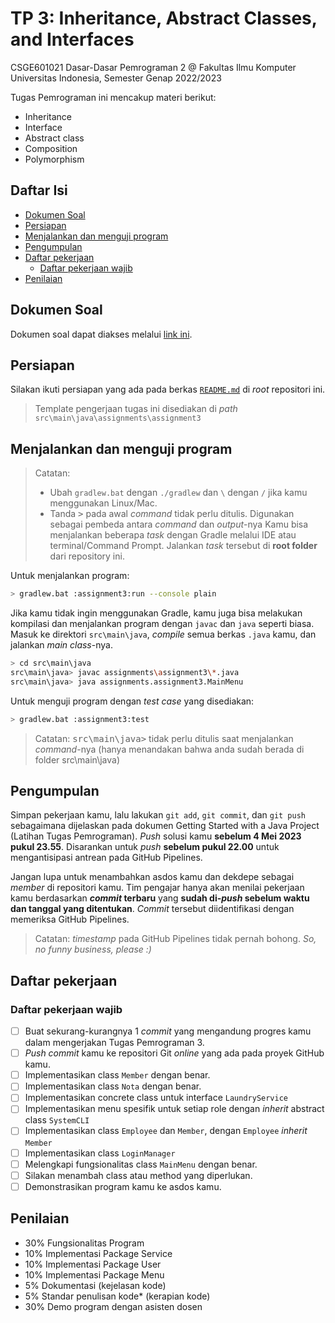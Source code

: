 # TP 3: Inheritance, Abstract Classes, and Interfaces

CSGE601021 Dasar-Dasar Pemrograman 2 @ Fakultas Ilmu Komputer Universitas Indonesia, Semester Genap 2022/2023

Tugas Pemrograman ini mencakup materi berikut:

- Inheritance
- Interface
- Abstract class
- Composition
- Polymorphism

## Daftar Isi

- [Dokumen Soal](#dokumen-soal)
- [Persiapan](#persiapan)
- [Menjalankan dan menguji program](#menjalankan-dan-menguji-program)
- [Pengumpulan](#pengumpulan)
- [Daftar pekerjaan](#daftar-pekerjaan)
    - [Daftar pekerjaan wajib](#daftar-pekerjaan-wajib)
- [Penilaian](#penilaian)

## Dokumen Soal

Dokumen soal dapat diakses melalui [link ini](https://docs.google.com/document/d/12SF_i5OQBMZCaxzQgpRpMDGc8riQQzeDFFaFIuVIuOk/edit?usp=sharing).

## Persiapan

Silakan ikuti persiapan yang ada pada berkas [`README.md`](../README.md) di
*root* repositori ini.

> Template pengerjaan tugas ini disediakan di *path*
`src\main\java\assignments\assignment3`
## Menjalankan dan menguji program

> Catatan:<br>
> - Ubah `gradlew.bat` dengan `./gradlew` dan `\` dengan `/` jika kamu
    menggunakan Linux/Mac.
> - Tanda <kbd>></kbd> pada awal *command* tidak perlu ditulis.
    Digunakan sebagai pembeda antara *command* dan *output*-nya
    Kamu bisa menjalankan beberapa *task* dengan Gradle melalui IDE atau
    terminal/Command Prompt.
    Jalankan *task* tersebut di **root folder** dari repository ini.

Untuk menjalankan program:

```bash
> gradlew.bat :assignment3:run --console plain
```

Jika kamu tidak ingin menggunakan Gradle, kamu juga bisa melakukan kompilasi
dan menjalankan program dengan `javac` dan `java` seperti biasa. Masuk ke
direktori `src\main\java`, *compile* semua berkas `.java` kamu, dan jalankan
*main class*-nya.

```bash
> cd src\main\java
src\main\java> javac assignments\assignment3\*.java
src\main\java> java assignments.assignment3.MainMenu
```

Untuk menguji program dengan *test case* yang disediakan:

```bash
> gradlew.bat :assignment3:test
```

> Catatan: <kbd>src\main\java></kbd> tidak perlu ditulis saat menjalankan *command*-nya (hanya menandakan bahwa anda sudah berada di folder src\main\java)
## Pengumpulan

Simpan pekerjaan kamu, lalu lakukan `git add`, `git commit`, dan `git push`
sebagaimana dijelaskan pada dokumen
Getting Started with a Java Project (Latihan Tugas Pemrograman).
*Push* solusi kamu **sebelum 4 Mei 2023 pukul 23.55**. Disarankan untuk
*push* **sebelum pukul 22.00** untuk mengantisipasi antrean pada GitHub
Pipelines.

Jangan lupa untuk menambahkan asdos kamu dan dekdepe sebagai *member* di repositori kamu.
Tim pengajar hanya akan menilai pekerjaan kamu berdasarkan ***commit* terbaru**
yang **sudah di-*push* sebelum waktu dan tanggal yang ditentukan**. *Commit*
tersebut diidentifikasi dengan memeriksa GitHub Pipelines.
> Catatan: *timestamp* pada GitHub Pipelines tidak pernah bohong.
> *So, no funny business, please :)*
## Daftar pekerjaan
### Daftar pekerjaan wajib
- [ ] Buat sekurang-kurangnya 1 *commit* yang mengandung progres kamu dalam
  mengerjakan Tugas Pemrograman 3.
- [ ] *Push* *commit* kamu ke repositori Git *online* yang ada pada proyek
  GitHub kamu.
- [ ] Implementasikan class `Member` dengan benar.
- [ ] Implementasikan class `Nota` dengan benar.
- [ ] Implementasikan concrete class untuk interface `LaundryService`
- [ ] Implementasikan menu spesifik untuk setiap role dengan _inherit_ abstract class `SystemCLI`
- [ ] Implementasikan class `Employee` dan `Member`, dengan `Employee` _inherit_ `Member`
- [ ] Implementasikan class `LoginManager`
- [ ] Melengkapi fungsionalitas class `MainMenu` dengan benar.
- [ ] Silakan menambah class atau method yang diperlukan.
- [ ] Demonstrasikan program kamu ke asdos kamu.
## Penilaian
- 30% Fungsionalitas Program 
- 10% Implementasi Package Service
- 10% Implementasi Package User
- 10% Implementasi Package Menu
- 5% Dokumentasi (kejelasan kode)
- 5% Standar penulisan kode* (kerapian kode)
- 30% Demo program dengan asisten dosen
